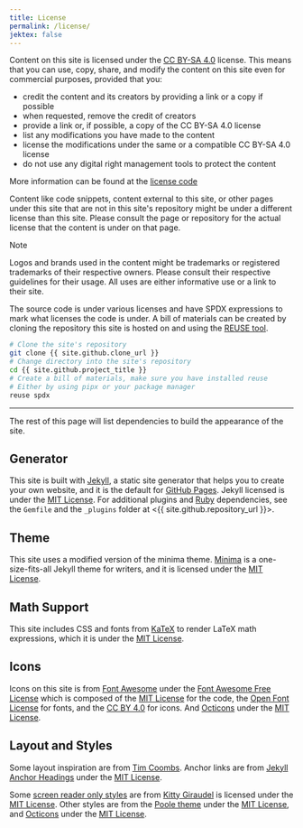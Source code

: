 ```yaml
---
title: License
permalink: /license/
jektex: false
---
```


Content on this site is licensed under the [CC BY-SA 4.0] license. This
means that you can use, copy, share, and modify the content on this site even
for commercial purposes, provided that you:

[CC BY-SA 4.0]: https://creativecommons.org/licenses/by-sa/4.0

- credit the content and its creators by providing a link or a copy if possible
- when requested, remove the credit of creators
- provide a link or, if possible, a copy of the CC BY-SA 4.0 license
- list any modifications you have made to the content
- license the modifications under the same or a compatible CC BY-SA 4.0 license
- do not use any digital right management tools to protect the content

More information can be found at the [license code][cc-by-sa-4.0-legal]

[cc-by-sa-4.0-legal]: https://creativecommons.org/licenses/by-sa/4.0/legalcode

Content like code snippets, content external to this site, or other pages under
this site that are not in this site's repository might be under a different
license than this site. Please consult the page or repository for the actual
license that the content is under on that page.

> [!NOTE]
> Logos and brands used in the content might be trademarks or registered
> trademarks of their respective owners. Please consult their respective
> guidelines for their usage. All uses are either informative use or a link
> to their site.

The source code is under various licenses and have SPDX expressions to mark
what licenses the code is under. A bill of materials can be created by cloning
the repository this site is hosted on and using the
[REUSE tool](https://reuse.software).

```bash
# Clone the site's repository
git clone {{ site.github.clone_url }}
# Change directory into the site's repository
cd {{ site.github.project_title }}
# Create a bill of materials, make sure you have installed reuse
# Either by using pipx or your package manager
reuse spdx
```

---

The rest of this page will list dependencies to build the appearance of the
site.

## Generator

<!-- LTeX: enabled=false -->
This site is built with [Jekyll](https://jekyllrb.com), a static site generator
that helps you to create your own website, and it is the default for
[GitHub Pages](https://pages.github.com). Jekyll licensed is under the
[MIT License]. For additional plugins and [Ruby](https://ruby-lang.org)
dependencies, see the `Gemfile` and the `_plugins` folder at
<{{ site.github.repository_url }}>.
<!-- LTeX: enabled=true -->

[MIT License]: https://opensource.org/license/mit

## Theme

This site uses a modified version of the minima theme. [Minima] is a
one-size-fits-all Jekyll theme for writers, and it is licensed under the
[MIT License].

[Minima]: https://github.com/jekyll/minima

## Math Support

This site includes CSS and fonts from [KaTeX](https://katex.org) to render LaTeX
math expressions, which it is under the [MIT License].

## Icons

Icons on this site is from [Font Awesome](https://fontawesome.com) under the
[Font Awesome Free License][fafl] which is composed of the [MIT License] for the
code, the [Open Font License][ofl] for fonts, and the [CC BY 4.0] for icons. And
[Octicons] under the [MIT License].

[fafl]:      https://fontawesome.com/license/free
[ofl]:       https://openfontlicense.org/open-font-license-official-text/
[CC BY 4.0]: https://creativecommons.org/licenses/by/4.0/
[Octicons]:  https://primer.style/foundations/icons/

## Layout and Styles

Some layout inspiration are from [Tim Coombs](https://blog.slowb.ro/). Anchor
links are from [Jekyll Anchor Headings] under the [MIT License].

[Jekyll Anchor Headings]: https://github.com/allejo/jekyll-anchor-headings

Some [screen reader only styles][sr-only] are from [Kitty Giraudel] is licensed
under the [MIT License]. Other styles are from the [Poole theme] under the
[MIT License], and [Octicons] under the [MIT License].

[Kitty Giraudel]: https://kittygiraudel.com/snippets/sr-only-class/
[sr-only]:        https://codepen.io/ffoodd/pen/gwKeyq
[Poole theme]:    https://github.com/poole/lanyon
